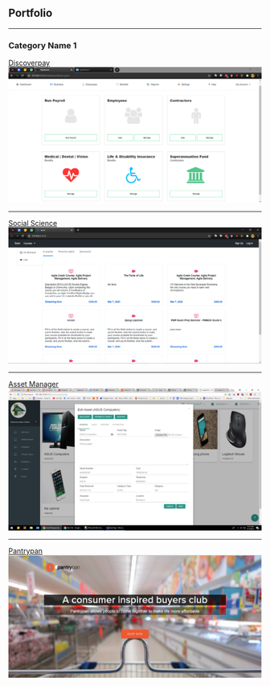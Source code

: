 ## Portfolio

---

### Category Name 1 

[Discoverpay](/#)
<img src="images/discoverpay 2.png?raw=true"/>

---
[Social Science](/#)
<img src="images/social science 1.png?raw=true"/>

---
[Asset Manager](/#)
<img src="images/asset manager.png?raw=true"/>

---
[Pantrypan](/#)
<img src="images/pantrypan.jpg?raw=true"/>
